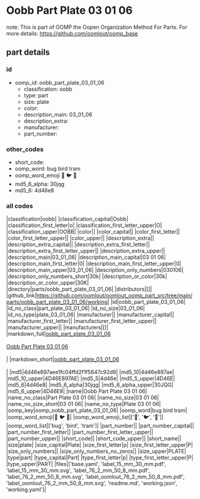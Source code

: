 # Oobb Part Plate 03 01 06  

note: This is part of OOMP the Oopen Organization Method For Parts. For more details: https://github.com/oomlout/oomp_base

##  part details





### id
* oomp_id: oobb_part_plate_03_01_06
  * classification: oobb
  * type: part
  * size: plate
  * color: 
  * description_main: 03_01_06
  * description_extra: 
  * manufacturer: 
  * part_number: 

### other_codes
* short_code: 
* oomp_word: bug bird tram
* oomp_word_emoji :bug: :bird: :tram:
* md5_6_alpha: 30jqg
* md5_6: 4d46e8

### all codes 
|classification|oobb|
|classification_capital|Oobb|
|classification_first_letter|o|
|classification_first_letter_upper|O|
|classification_upper|OOBB|
|color||
|color_capital||
|color_first_letter||
|color_first_letter_upper||
|color_upper||
|description_extra||
|description_extra_capital||
|description_extra_first_letter||
|description_extra_first_letter_upper||
|description_extra_upper||
|description_main|03_01_06|
|description_main_capital|03 01 06|
|description_main_first_letter|0|
|description_main_first_letter_upper|0|
|description_main_upper|03_01_06|
|description_only_numbers|030106|
|description_only_numbers_short|30k|
|description_or_color|30k|
|description_or_color_upper|30K|
|directory|parts/oobb_part_plate_03_01_06|
|distributors|[]|
|github_link|https://github.com/oomlout/oomlout_oomp_part_src/tree/main/parts/oobb_part_plate_03_01_06/working|
|id|oobb_part_plate_03_01_06|
|id_no_class|part_plate_03_01_06|
|id_no_size|03_01_06|
|id_no_type|plate_03_01_06|
|manufacturer||
|manufacturer_capital||
|manufacturer_first_letter||
|manufacturer_first_letter_upper||
|manufacturer_upper||
|manufacturers|[]|
|markdown_full|[oobb_part_plate_03_01_06](https://github.com/oomlout/oomlout_oomp_part_src/tree/main/parts/oobb_part_plate_03_01_06/working)<br>[](https://github.com/oomlout/oomlout_oomp_part_src/tree/main/parts/oobb_part_plate_03_01_06/working)<br>[Oobb Part Plate 03 01 06](https://github.com/oomlout/oomlout_oomp_part_src/tree/main/parts/oobb_part_plate_03_01_06/working)<br><br>|
|markdown_short|[oobb_part_plate_03_01_06](https://github.com/oomlout/oomlout_oomp_part_src/tree/main/parts/oobb_part_plate_03_01_06/working)<br><br>|
|md5|4d46e897aee1fc04ffd2f1f5647c92d9|
|md5_10|4d46e897ae|
|md5_10_upper|4D46E897AE|
|md5_5|4d46e|
|md5_5_upper|4D46E|
|md5_6|4d46e8|
|md5_6_alpha|30jqg|
|md5_6_alpha_upper|30JQG|
|md5_6_upper|4D46E8|
|name|Oobb Part Plate 03 01 06|
|name_no_class|Part Plate 03 01 06|
|name_no_size|03 01 06|
|name_no_size_short|03 01 06|
|name_no_type|Plate 03 01 06|
|oomp_key|oomp_oobb_part_plate_03_01_06|
|oomp_word|bug bird tram|
|oomp_word_emoji|:bug: :bird: :tram:|
|oomp_word_emoji_list|[':bug:', ':bird:', ':tram:']|
|oomp_word_list|['bug', 'bird', 'tram']|
|part_number||
|part_number_capital||
|part_number_first_letter||
|part_number_first_letter_upper||
|part_number_upper||
|short_code||
|short_code_upper||
|short_name||
|size|plate|
|size_capital|Plate|
|size_first_letter|p|
|size_first_letter_upper|P|
|size_only_numbers||
|size_only_numbers_no_zeros||
|size_upper|PLATE|
|type|part|
|type_capital|Part|
|type_first_letter|p|
|type_first_letter_upper|P|
|type_upper|PART|
|files|['base.yaml', 'label_15_mm_30_mm.pdf', 'label_15_mm_30_mm.svg', 'label_76_2_mm_50_8_mm.pdf', 'label_76_2_mm_50_8_mm.svg', 'label_oomlout_76_2_mm_50_8_mm.pdf', 'label_oomlout_76_2_mm_50_8_mm.svg', 'readme.md', 'working.json', 'working.yaml']|
